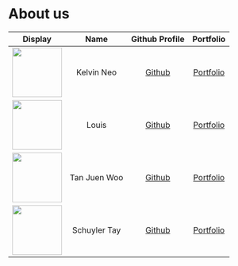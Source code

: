 # About us

Display | Name | Github Profile | Portfolio 
--------|:----:|:--------------:|:---------:
<img src="https://avatars2.githubusercontent.com/u/2332196?s=460&v=4" width="100"/> | Kelvin Neo | [Github](https://github.com/kelvneo) | [Portfolio](team/kelvneo.md)
<img src="https://avatars2.githubusercontent.com/u/69447277?s=460&v=4" width="100"/> | Louis | [Github](https://github.com/LouisLouis19) | [Portfolio](team/louislouis19.md)
<img src="https://avatars2.githubusercontent.com/u/68680740?s=460&v=4" width="100"/>| Tan Juen Woo | [Github](https://github.com/woolicious98) | [Portfolio](team/woolicious98.md)
<img src="https://avatars2.githubusercontent.com/u/26686523?s=460&v=4" width="100"/> | Schuyler Tay | [Github](https://github.com/3m0W33D) | [Portfolio](team/3m0w33d.md)

